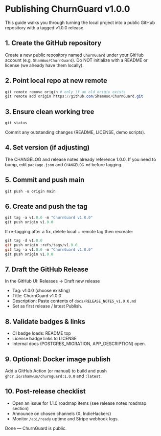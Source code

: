 # Publishing ChurnGuard v1.0.0

This guide walks you through turning the local project into a public GitHub repository with a tagged v1.0.0 release.

## 1. Create the GitHub repository
Create a new public repository named `ChurnGuard` under your GitHub account (e.g. `ShamWuo/ChurnGuard`). Do NOT initialize with a README or license (we already have them locally).

## 2. Point local repo at new remote
```powershell
git remote remove origin # only if an old origin exists
git remote add origin https://github.com/ShamWuo/ChurnGuard.git
```

## 3. Ensure clean working tree
```powershell
git status
```
Commit any outstanding changes (README, LICENSE, demo scripts).

## 4. Set version (if adjusting)
The CHANGELOG and release notes already reference 1.0.0. If you need to bump, edit `package.json` and `CHANGELOG.md` before tagging.

## 5. Commit and push main
```powershell
git push -u origin main
```

## 6. Create and push the tag
```powershell
git tag -a v1.0.0 -m "ChurnGuard v1.0.0"
git push origin v1.0.0
```

If re-tagging after a fix, delete local + remote tag then recreate:
```powershell
git tag -d v1.0.0
git push origin :refs/tags/v1.0.0
git tag -a v1.0.0 -m "ChurnGuard v1.0.0"
git push origin v1.0.0
```

## 7. Draft the GitHub Release
In the GitHub UI: Releases → Draft new release
- Tag: v1.0.0 (choose existing)
- Title: ChurnGuard v1.0.0
- Description: Paste contents of `docs/RELEASE_NOTES_v1.0.0.md`
- Set as first release / latest
Publish.

## 8. Validate badges & links
- CI badge loads: README top
- License badge links to LICENSE
- Internal docs (POSTGRES_MIGRATION, APP_DESCRIPTION) open.

## 9. Optional: Docker image publish
Add a GitHub Action (or manual) to build and push `ghcr.io/shamwuo/churnguard:1.0.0` and `:latest`.

## 10. Post-release checklist
- Open an issue for 1.1.0 roadmap items (see release notes roadmap section)
- Announce on chosen channels (X, IndieHackers)
- Monitor `/api/ready` uptime and Stripe webhook logs.

Done — ChurnGuard is public.